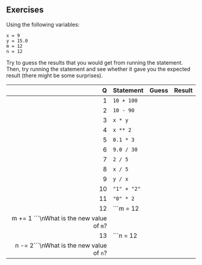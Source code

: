 Exercises
---------

Using the following variables:

```
x = 9
y = 15.0
m = 12
n = 12
```

Try to guess the results that you would get from running the statement. Then, try running the statement and see whether it gave you the expected result (there might be some surprises).

| Q    | Statement      | Guess | Result   |
|-----:| -------------- | ----- | -------- |
| 1    | `10 + 100 `    |       |          |
| 2    | `10 - 90 `     |       |          |
| 3    | `x * y `       |       |          |
| 4    | `x ** 2 `      |       |          |
| 5    | `0.1 * 3 `     |       |          |
| 6    | `9.0 / 30 `    |       |          |
| 7    | `2 / 5 `       |       |          |
| 8    | `x / 5 `       |       |          |
| 9    | `y / x `       |       |          |
| 10   | `"1" + "2" `   |       |          |
| 11   | `"0" * 2 `     |       |          |
| 12   | ```m = 12
m += 1 ```\nWhat is the new value of `m`?  |       |          |
| 13   | ```n = 12
n -= 2```\nWhat is the new value of `n`?  |       |          |
